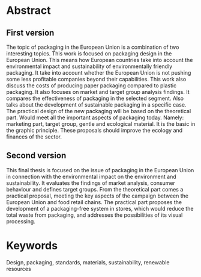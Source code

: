 # Abstract

## First version
The topic of packaging in the European Union is a combination of two interesting topics. This work is focused on packaging design in the European Union. This means how European countries take into account the environmental impact and sustainability of environmentally friendly packaging. It take into account whether the European Union is not pushing some less profitable companies beyond their capabilities. This work also discuss the costs of producing paper packaging compared to plastic packaging. It also focuses on market and target group analysis findings. It compares the effectiveness of packaging in the selected segment. Also talks about the development of sustainable packaging in a specific case. The practical design of the new packaging will be based on the theoretical part. Would meet all the important aspects of packaging today. Namely: marketing part, target group, gentle and ecological material. It is the basic in the graphic principle. These proposals should improve the ecology and finances of the sector.

## Second version
This final thesis is focused on the issue of packaging in the European Union in connection with the environmental impact on the environment and sustainability. It evaluates the findings of market analysis, consumer behaviour and defines target groups. From the theoretical part comes a practical proposal, meeting the key aspects of the campaign between the European Union and food retail chains. The practical part proposes the development of a packaging-free system in stores, which would reduce the total waste from packaging, and addresses the possibilities of its visual processing.

# Keywords

Design, packaging, standards, materials, sustainability, renewable resources
